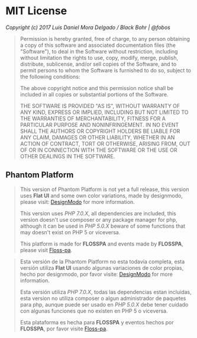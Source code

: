 # MIT License

*Copyright (c) 2017 Luis Daniel Mora Delgado / Black Bohr | @fobos*

> Permission is hereby granted, free of charge, to any person obtaining a copy
> of this software and associated documentation files (the "Software"), to deal
> in the Software without restriction, including without limitation the rights
> to use, copy, modify, merge, publish, distribute, sublicense, and/or sell
> copies of the Software, and to permit persons to whom the Software is
> furnished to do so, subject to the following conditions:
> 
> The above copyright notice and this permission notice shall be included in all
> copies or substantial portions of the Software.
> 
> THE SOFTWARE IS PROVIDED "AS IS", WITHOUT WARRANTY OF ANY KIND, EXPRESS OR
> IMPLIED, INCLUDING BUT NOT LIMITED TO THE WARRANTIES OF MERCHANTABILITY,
> FITNESS FOR A PARTICULAR PURPOSE AND NONINFRINGEMENT. IN NO EVENT SHALL THE
> AUTHORS OR COPYRIGHT HOLDERS BE LIABLE FOR ANY CLAIM, DAMAGES OR OTHER
> LIABILITY, WHETHER IN AN ACTION OF CONTRACT, TORT OR OTHERWISE, ARISING FROM,
> OUT OF OR IN CONNECTION WITH THE SOFTWARE OR THE USE OR OTHER DEALINGS IN THE
> SOFTWARE.

## Phantom Platform

> This version of Phantom Platform is not yet a full release,
> this version uses **Flat UI** and some own color variations, made by designmodo, please visit:
> [DesignModo](http://designmodo.github.io/Flat-UI/) for more information.
> 
> This version uses *PHP 7.0.X*, all dependencies are included, this version doesn't use composer
> or any package manager for php, although it can be used in *PHP 5.0.X* beware of some functions
> that may doesn't exist on PHP 5 or viceversa.
> 
> This platform is made for **FLOSSPA** and events made by **FLOSSPA**, please visit [Floss-pa](https://floss-pa.net/).


> Esta versión de la Phantom Platform no esta todavía completa,
> esta versión utiliza **Flat UI** usando algunas variaciones de color propias, hecho por designmodo, por favor visite:
> [DesignModo](http://designmodo.github.io/Flat-UI/) for more information.
> 
> Esta versión utiliza *PHP 7.0.X*, todas las dependencias estan incluidas, esta version no utiliza composer
> o algun administrador de paquetes para php, aunque puede ser usado en *PHP 5.0.X* debe tener cuidado con algunas funciones
> que no existen en PHP 5 o viceversa.
> 
> Esta plataforma es hecha para **FLOSSPA** y eventos hechos por **FLOSSPA**, por favor visite [Floss-pa](https://floss-pa.net/).

